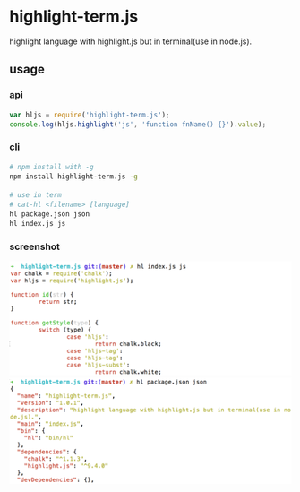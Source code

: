 # highlight-term.js
highlight language with highlight.js but in terminal(use in node.js).

## usage

### api

```js
var hljs = require('highlight-term.js');
console.log(hljs.highlight('js', 'function fnName() {}').value);
```

### cli

```bash
# npm install with -g
npm install highlight-term.js -g

# use in term
# cat-hl <filename> [language]
hl package.json json
hl index.js js
```

### screenshot

![js format](screenshot/js.png)
![json format](screenshot/json.png)
